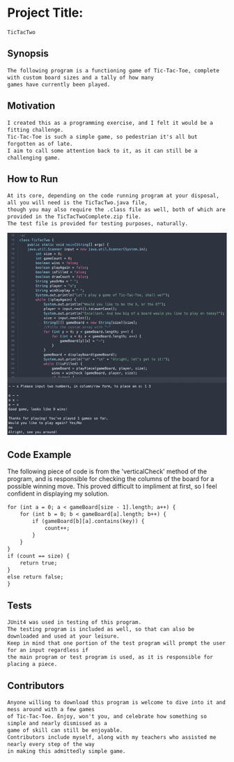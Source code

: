 # Project Title:
	TicTacTwo
	
## Synopsis
	The following program is a functioning game of Tic-Tac-Toe, complete with custom board sizes and a tally of how many
	games have currently been played.
	
## Motivation
	I created this as a programming exercise, and I felt it would be a fitting challenge.
	Tic-Tac-Toe is such a simple game, so pedestrian it's all but forgotten as of late.
	I aim to call some attention back to it, as it can still be a challenging game.

## How to Run
	At its core, depending on the code running program at your disposal, all you will need is the TicTacTwo.java file,
	though you may also require the .class file as well, both of which are provided in the TicTacTwoComplete.zip file. 
	The test file is provided for testing purposes, naturally.
	
<img src="screenshot.png" /> 

## Code Example
The following piece of code is from the 'verticalCheck' method of the program, and is responsible for checking 
the columns of the board for a possible winning move. This proved difficult to impliment at first, so I feel 
confident in displaying my solution.

```
for (int a = 0; a < gameBoard[size - 1].length; a++) {
	for (int b = 0; b < gameBoard[a].length; b++) {
		if (gameBoard[b][a].contains(key)) {
			count++;
		}
	}
}
if (count == size) {
	return true;
}
else return false;
}	
```

## Tests
	JUnit4 was used in testing of this program. 
	The testing program is included as well, so that can also be  downloaded and used at your leisure. 
	Keep in mind that one portion of the test program will prompt the user for an input regardless if 
	the main program or test program is used, as it is responsible for placing a piece.

## Contributors
	Anyone willing to download this program is welcome to dive into it and mess around with a few games
	of Tic-Tac-Toe. Enjoy, won't you, and celebrate how something so simple and nearly dismissed as a 
	game of skill can still be enjoyable.
	Contributors include myself, along with my teachers who assisted me nearly every step of the way
	in making this admittedly simple game.
